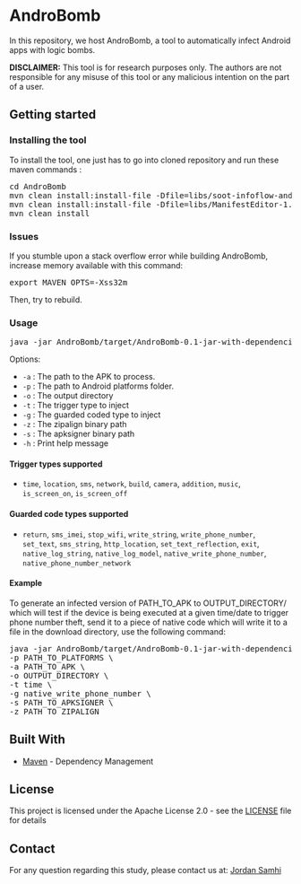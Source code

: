 # AndroBomb

In this repository, we host AndroBomb, a tool to automatically infect Android apps with logic bombs.

**DISCLAIMER:** This tool is for research purposes only. The authors are not responsible for any misuse of this tool or any malicious intention on the part of a user.

## Getting started

### Installing the tool

To install the tool, one just has to go into cloned repository and run these maven commands :

<pre>
cd AndroBomb
mvn clean install:install-file -Dfile=libs/soot-infoflow-android-2.9.0.jar -DgroupId=de.tud.sse -DartifactId=soot-infoflow-android -Dversion=2.9.0 -Dpackaging=jar
mvn clean install:install-file -Dfile=libs/ManifestEditor-1.0.2.jar -DgroupId=com.wind.meditor -DartifactId=manifesteditor -Dversion=1.0.2 -Dpackaging=jar
mvn clean install
</pre>

### Issues

If you stumble upon a stack overflow error while building AndroBomb, increase memory available with this command:

<pre>
export MAVEN_OPTS=-Xss32m
</pre>

Then, try to rebuild.

### Usage

<pre>
java -jar AndroBomb/target/AndroBomb-0.1-jar-with-dependencies.jar <i>options</i>
</pre>

Options:

* ```-a``` : The path to the APK to process.
* ```-p``` : The path to Android platforms folder.
* ```-o``` : The output directory
* ```-t``` : The trigger type to inject
* ```-g``` : The guarded coded type to inject
* ```-z``` : The zipalign binary path
* ```-s``` : The apksigner binary path
* ```-h``` : Print help message

#### Trigger types supported

* ```time```, ```location```, ```sms```, ```network```, ```build```, ```camera```, ```addition```, ```music```, ```is_screen_on```, ```is_screen_off```

#### Guarded code types supported

* ```return```, ```sms_imei```, ```stop_wifi```, ```write_string```, ```write_phone_number```, ```set_text```, ```sms_string```, ```http_location```, ```set_text_reflection```, ```exit```, ```native_log_string```, ```native_log_model```, ```native_write_phone_number```, ```native_phone_number_network```

#### Example

To generate an infected version of PATH_TO_APK to OUTPUT_DIRECTORY/ which will test if the device is being executed at a given time/date to trigger phone number theft, send it to a piece of native code which will write it to a file in the download directory, use the following command:

<pre>
java -jar AndroBomb/target/AndroBomb-0.1-jar-with-dependencies.jar \
-p PATH_TO_PLATFORMS \
-a PATH_TO_APK \
-o OUTPUT_DIRECTORY \
-t time \
-g native_write_phone_number \
-s PATH_TO_APKSIGNER \
-z PATH_TO_ZIPALIGN
</pre>

## Built With

* [Maven](https://maven.apache.org/) - Dependency Management

## License

This project is licensed under the Apache License 2.0 - see the [LICENSE](LICENSE) file for details

## Contact

For any question regarding this study, please contact us at:
[Jordan Samhi](mailto:jordan.samhi@uni.lu)
